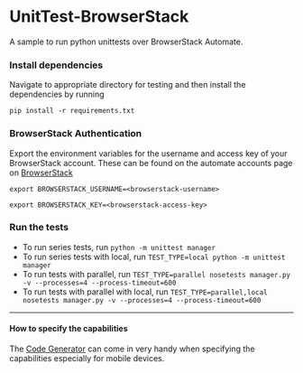 # UnitTest-BrowserStack

A sample to run python unittests over BrowserStack Automate.

### Install dependencies

Navigate to appropriate directory for testing and then install the dependencies by running

`pip install -r requirements.txt`

### BrowserStack Authentication

Export the environment variables for the username and access key of your BrowserStack account.
These can be found on the automate accounts page on [BrowserStack](https://www.browserstack.com/accounts/automate)

`export BROWSERSTACK_USERNAME=<browserstack-username>`

`export BROWSERSTACK_KEY=<browserstack-access-key>`

### Run the tests

- To run series tests, run `python -m unittest manager`
- To run series tests with local, run `TEST_TYPE=local python -m unittest manager`
- To run tests with parallel, run `TEST_TYPE=parallel nosetests manager.py -v --processes=4 --process-timeout=600`
- To run tests with parallel with local, run `TEST_TYPE=parallel,local nosetests manager.py -v --processes=4 --process-timeout=600`

------

#### How to specify the capabilities

The [Code Generator](https://www.browserstack.com/automate/python#setting-os-and-browser) can come in very handy when specifying the capabilities especially for mobile devices.
